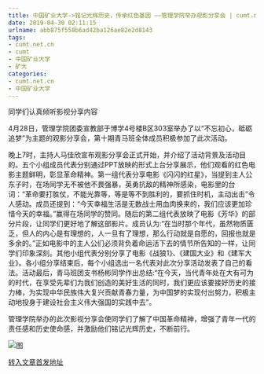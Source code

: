 ```yaml
---
title: 中国矿业大学->铭记光辉历史，传承红色基因 ——管理学院举办观影分享会 | cumt.net.cn
date: 2019-04-30 02:11:15
urlname: abb875f558b6ad42ba126ae82e2d8143
tags: 
- cumt.net.cn
- cumt
- 中国矿业大学
- 矿大
categories:
- cumt.net.cn
- 中国矿业大学
---
```


同学们认真倾听影视分享内容

4月28日，管理学院团委宣教部于博学4号楼B区303室举办了以“不忘初心，砥砺追梦”为主题的观影分享会，第十期青马班全体成员积极参加了此次活动。

晚上7时，主持人马佳欣宣布观影分享会正式开始，并介绍了活动背景及活动目的。五个小组成员代表分别通过PPT放映的形式上台分享展示，他们观看的红色电影主题鲜明，彰显革命精神。第一组代表分享电影《闪闪的红星》，当提到主人公东子时，在场同学无不被他不畏强暴，英勇抗敌的精神所感染，电影里的台词：“革命要打胜仗，不能光靠等，等是等不到胜利的，要抓住时机，主动出击”令人感动。成员还提到：“今天幸福生活是无数战士用血肉换来的，我们应该更加珍惜今天的幸福。”赢得在场同学的赞同。随后的第二组代表放映了电影《芳华》的部分片段，让同学们更好地了解这部影片。成员认为:“在当时那个年代，虽然物质匮乏，但人的内心是有理想的，人一旦有了理想，那么行动就是自愿的，回报也就是多余的。”正如电影中的主人公们必须背负着命运活下去的情节所告知的一样，让同学们印象深刻。其他小组代表分别分享了电影《战狼1》、《建国大业》和《建军大业》。各小组分享结束后，每个小组选出一名代表对此次分享活动发表了自己的看法。活动最后，青马班团支书杨彬同学作出总结:“在今天，当代青年处在大有可为的时代，在享受先辈们为我们创造的美好生活的同时，我们更应该要接好历史的接力棒，为实现中华民族伟大复兴贡献青春力量，为中国梦的实现付出努力，积极主动地投身于建设社会主义伟大强国的实践中去”。

管理学院举办的此次影视分享会使同学们了解了中国革命精神，增强了青年一代的责任感和历史使命感，并激励他们铭记光辉历史，不断前行。

![图](http://xwzx.cumt.edu.cn/_upload/article/images/0e/10/ef95c9cb48fcb44cee0f11869c76/c3225c61-6fcd-4b71-ae20-51e915c6f4d4.jpg)

[转入文章首发地址](http://xwzx.cumt.edu.cn/f9/88/c523a522632/page.htm)